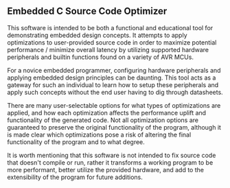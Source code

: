 ## Embedded C Source Code Optimizer
This software is intended to be both a functional and educational tool for demonstrating embedded design concepts. It attempts to apply optimizations to user-provided source code in order to maximize potential performance / minimize overall latency by utilizing supported hardware peripherals and builtin functions found on a variety of AVR MCUs. 

For a novice embedded programmer, configuring hardware peripherals and applying embedded design principles can be daunting. This tool acts as a gateway for such an individual to learn how to setup these peripherals and apply such concepts without the end user having to dig through datasheets.

There are many user-selectable options for what types of optimizations are applied, and how each optimization affects the performance uplift and functionality of the generated code. Not all optimization options are guaranteed to preserve the original functionality of the program, although it is made clear which optimizations pose a risk of altering the final functionality of the program and to what degree.

It is worth mentioning that this software is not intended to fix source code that doesn't compile or run, rather it transforms a working program to be more performant, better utilize the provided hardware, and add to the extensibility of the program for future additions.